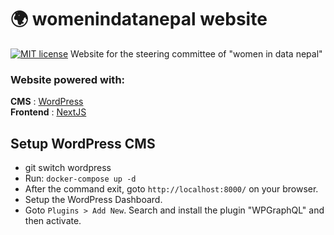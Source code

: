 # 🌍 womenindatanepal website
[![MIT license](https://img.shields.io/github/license/mashape/apistatus.svg?style=flat)](https://github.com/okfnepal/widnepal-web/blob/master/LICENSE)
Website for the steering committee of "women in data nepal"

### Website powered with:
**CMS** : [WordPress](https://wordpress.com/)  \
**Frontend** : [NextJS](https://nextjs.org/)

## Setup WordPress CMS
- git switch wordpress
- Run: `docker-compose up -d`
- After the command exit, goto `http://localhost:8000/` on your browser.
- Setup the WordPress Dashboard.
- Goto `Plugins > Add New`. Search and install the plugin "WPGraphQL" and then activate.
